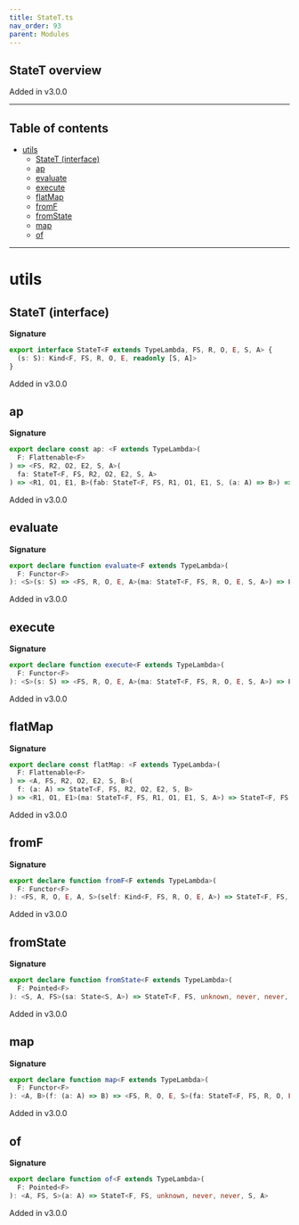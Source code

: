 ```yaml
---
title: StateT.ts
nav_order: 93
parent: Modules
---
```


## StateT overview

Added in v3.0.0

---

<h2 class="text-delta">Table of contents</h2>

- [utils](#utils)
  - [StateT (interface)](#statet-interface)
  - [ap](#ap)
  - [evaluate](#evaluate)
  - [execute](#execute)
  - [flatMap](#flatmap)
  - [fromF](#fromf)
  - [fromState](#fromstate)
  - [map](#map)
  - [of](#of)

---

# utils

## StateT (interface)

**Signature**

```ts
export interface StateT<F extends TypeLambda, FS, R, O, E, S, A> {
  (s: S): Kind<F, FS, R, O, E, readonly [S, A]>
}
```

Added in v3.0.0

## ap

**Signature**

```ts
export declare const ap: <F extends TypeLambda>(
  F: Flattenable<F>
) => <FS, R2, O2, E2, S, A>(
  fa: StateT<F, FS, R2, O2, E2, S, A>
) => <R1, O1, E1, B>(fab: StateT<F, FS, R1, O1, E1, S, (a: A) => B>) => StateT<F, FS, R1 & R2, O2 | O1, E2 | E1, S, B>
```

Added in v3.0.0

## evaluate

**Signature**

```ts
export declare function evaluate<F extends TypeLambda>(
  F: Functor<F>
): <S>(s: S) => <FS, R, O, E, A>(ma: StateT<F, FS, R, O, E, S, A>) => Kind<F, FS, R, O, E, A>
```

Added in v3.0.0

## execute

**Signature**

```ts
export declare function execute<F extends TypeLambda>(
  F: Functor<F>
): <S>(s: S) => <FS, R, O, E, A>(ma: StateT<F, FS, R, O, E, S, A>) => Kind<F, FS, R, O, E, S>
```

Added in v3.0.0

## flatMap

**Signature**

```ts
export declare const flatMap: <F extends TypeLambda>(
  F: Flattenable<F>
) => <A, FS, R2, O2, E2, S, B>(
  f: (a: A) => StateT<F, FS, R2, O2, E2, S, B>
) => <R1, O1, E1>(ma: StateT<F, FS, R1, O1, E1, S, A>) => StateT<F, FS, R1 & R2, O2 | O1, E2 | E1, S, B>
```

Added in v3.0.0

## fromF

**Signature**

```ts
export declare function fromF<F extends TypeLambda>(
  F: Functor<F>
): <FS, R, O, E, A, S>(self: Kind<F, FS, R, O, E, A>) => StateT<F, FS, R, O, E, S, A>
```

Added in v3.0.0

## fromState

**Signature**

```ts
export declare function fromState<F extends TypeLambda>(
  F: Pointed<F>
): <S, A, FS>(sa: State<S, A>) => StateT<F, FS, unknown, never, never, S, A>
```

Added in v3.0.0

## map

**Signature**

```ts
export declare function map<F extends TypeLambda>(
  F: Functor<F>
): <A, B>(f: (a: A) => B) => <FS, R, O, E, S>(fa: StateT<F, FS, R, O, E, S, A>) => StateT<F, FS, R, O, E, S, B>
```

Added in v3.0.0

## of

**Signature**

```ts
export declare function of<F extends TypeLambda>(
  F: Pointed<F>
): <A, FS, S>(a: A) => StateT<F, FS, unknown, never, never, S, A>
```

Added in v3.0.0
